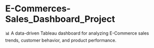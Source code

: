 # E-Commerces-Sales_Dashboard_Project
📊 A data-driven Tableau dashboard for analyzing E-Commerce sales trends, customer behavior, and product performance.

